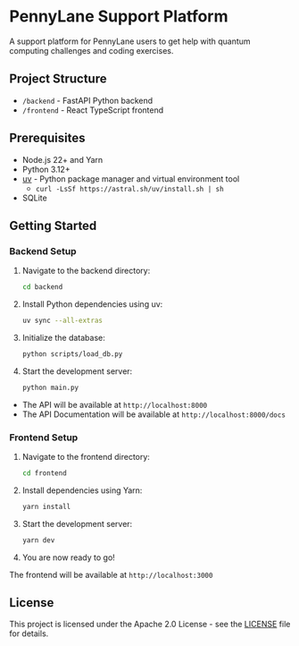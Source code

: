 # PennyLane Support Platform

A support platform for PennyLane users to get help with quantum computing challenges and coding exercises.

## Project Structure

- `/backend` - FastAPI Python backend
- `/frontend` - React TypeScript frontend

## Prerequisites

- Node.js 22+ and Yarn
- Python 3.12+
- [uv](https://docs.astral.sh/uv/getting-started/installation/) - Python package manager and virtual environment tool
    * `curl -LsSf https://astral.sh/uv/install.sh | sh`
- SQLite

## Getting Started

### Backend Setup

1. Navigate to the backend directory:
   ```bash
   cd backend
   ```

2. Install Python dependencies using uv:
   ```bash
   uv sync --all-extras
   ```

3. Initialize the database:
   ```bash
   python scripts/load_db.py
   ```

5. Start the development server:
   ```bash
   python main.py
   ```

* The API will be available at `http://localhost:8000`
* The API Documentation will be available at `http://localhost:8000/docs`

### Frontend Setup

1. Navigate to the frontend directory:
   ```bash
   cd frontend
   ```

2. Install dependencies using Yarn:
   ```bash
   yarn install
   ```

3. Start the development server:
   ```bash
   yarn dev
   ```

4. You are now ready to go!

The frontend will be available at `http://localhost:3000`


## License

This project is licensed under the Apache 2.0 License - see the [LICENSE](LICENSE) file for details.
